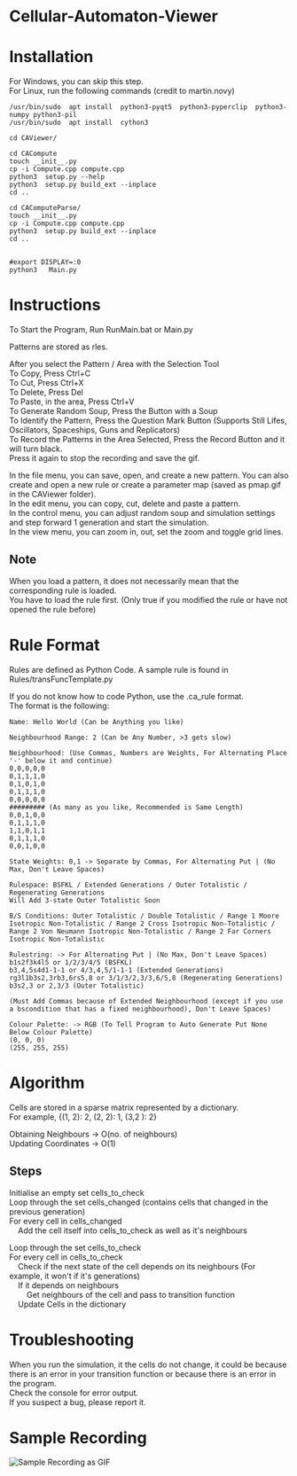 # Cellular-Automaton-Viewer
Installation
=================================
For Windows, you can skip this step. <br>
For Linux, run the following commands (credit to martin.novy) <br>
```
/usr/bin/sudo  apt install  python3-pyqt5  python3-pyperclip  python3-numpy python3-pil
/usr/bin/sudo  apt install  cython3

cd CAViewer/

cd CACompute
touch __init__.py
cp -i Compute.cpp compute.cpp
python3  setup.py --help
python3  setup.py build_ext --inplace
cd ..

cd CAComputeParse/
touch __init__.py
cp -i Compute.cpp compute.cpp
python3  setup.py build_ext --inplace
cd ..


#export DISPLAY=:0
python3   Main.py 
```


Instructions
=================================
To Start the Program, Run RunMain.bat or Main.py<br>

Patterns are stored as rles.<br>

After you select the Pattern / Area with the Selection Tool<br>
To Copy, Press Ctrl+C<br>
To Cut, Press Ctrl+X<br>
To Delete, Press Del<br>
To Paste, in the area, Press Ctrl+V<br>
To Generate Random Soup, Press the Button with a Soup<br>
To Identify the Pattern, Press the Question Mark Button (Supports Still Lifes, Oscillators, Spaceships, Guns and Replicators)<br>
To Record the Patterns in the Area Selected, Press the Record Button and it will turn black.<br>
Press it again to stop the recording and save the gif.<br>

In the file menu, you can save, open, and create a new pattern. You can also create and open a new rule or create a parameter map (saved as pmap.gif in the CAViewer folder).<br>
In the edit menu, you can copy, cut, delete and paste a pattern.<br>
In the control menu, you can adjust random soup and simulation settings and step forward 1 generation and start the simulation.<br>
In the view menu, you can zoom in, out, set the zoom and toggle grid lines.<br>

Note
----
When you load a pattern, it does not necessarily mean that the corresponding rule is loaded. <br>
You have to load the rule first. (Only true if you modified the rule or have not opened the rule before)

Rule Format
=================================
Rules are defined as Python Code. A sample rule is found in Rules/transFuncTemplate.py<br>

If you do not know how to code Python, use the .ca_rule format.<br>
The format is the following:<br>

```
Name: Hello World (Can be Anything you like)

Neighbourhood Range: 2 (Can be Any Number, >3 gets slow)

Neighbourhood: (Use Commas, Numbers are Weights, For Alternating Place '-' below it and continue)
0,0,0,0,0
0,1,1,1,0
0,1,0,1,0
0,1,1,1,0
0,0,0,0,0
######### (As many as you like, Recommended is Same Length)
0,0,1,0,0
0,1,1,1,0
1,1,0,1,1
0,1,1,1,0
0,0,1,0,0

State Weights: 0,1 -> Separate by Commas, For Alternating Put | (No Max, Don't Leave Spaces)

Rulespace: BSFKL / Extended Generations / Outer Totalistic / Regenerating Generations
Will Add 3-state Outer Totalistic Soon

B/S Conditions: Outer Totalistic / Double Totalistic / Range 1 Moore Isotropic Non-Totalistic / Range 2 Cross Isotropic Non-Totalistic / Range 2 Von Neumann Isotropic Non-Totalistic / Range 2 Far Corners Isotropic Non-Totalistic

Rulestring: -> For Alternating Put | (No Max, Don't Leave Spaces)
b1s2f3k4l5 or 1/2/3/4/5 (BSFKL)
b3,4,5s4d1-1-1 or 4/3,4,5/1-1-1 (Extended Generations)
rg3l1b3s2,3rb3,6rs5,8 or 3/1/3/2,3/3,6/5,8 (Regenerating Generations)
b3s2,3 or 2,3/3 (Outer Totalistic)

(Must Add Commas because of Extended Neighbourhood (except if you use a bscondition that has a fixed neighbourhood), Don't Leave Spaces)

Colour Palette: -> RGB (To Tell Program to Auto Generate Put None Below Colour Palette)
(0, 0, 0)
(255, 255, 255)
```

Algorithm
=================================

Cells are stored in a sparse matrix represented by a dictionary.<br>
For example, {(1, 2): 2, (2, 2): 1, (3,2 ): 2}<br>

Obtaining Neighbours -> O(no. of neighbours)<br>
Updating Coordinates -> O(1)<br>

Steps
-----
Initialise an empty set cells_to_check<br>
Loop through the set cells_changed (contains cells that changed in the previous generation)<br>
For every cell in cells_changed<br>
&nbsp;&nbsp;&nbsp;&nbsp;Add the cell itself into cells_to_check as well as it's neighbours<br>

Loop through the set cells_to_check<br>
For every cell in cells_to_check<br>
&nbsp;&nbsp;&nbsp;&nbsp;Check if the next state of the cell depends on its neighbours (For example, it won't if it's generations)<br>
&nbsp;&nbsp;&nbsp;&nbsp;If it depends on neighbours<br>
&nbsp;&nbsp;&nbsp;&nbsp;&nbsp;&nbsp;&nbsp;&nbsp;Get neighbours of the cell and pass to transition function<br>
&nbsp;&nbsp;&nbsp;&nbsp;Update Cells in the dictionary<br>

Troubleshooting
================================
When you run the simulation, it the cells do not change, it could be because there is an error in your transition function or because there is an error in the program.<br>
Check the console for error output.<br>
If you suspect a bug, please report it.<br>

Sample Recording
================================
![Sample Recording as GIF](Recording.gif)
